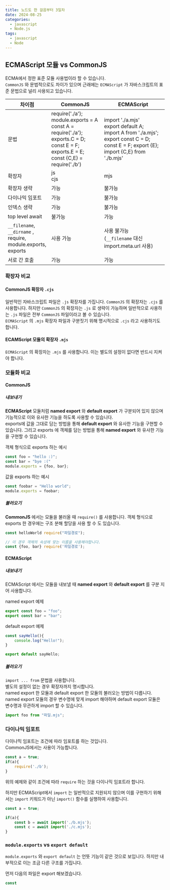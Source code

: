 ```yaml
---
title: 노드도 한 걸음부터 3일차
date: 2024-08-25
categories:
  - javascript
  - Node.js
tags:
  - javascript
  - Node
---
```

## ECMAScript 모듈 vs CommonJS
ECMA에서 정한 표준 모듈 사용법이라 할 수 있습니다.  
`CommonJS` 와 문법적으로도 차이가 있으며 근래에는 `ECMAScript` 가 자바스크립트의 표준 문법으로 널리 사용되고 있습니다.  

| 차이점                                                                      | CommonJS                                                                                                                                            | ECMAScript                                                                                                                                          |
| ------------------------------------------------------------------------ | --------------------------------------------------------------------------------------------------------------------------------------------------- | --------------------------------------------------------------------------------------------------------------------------------------------------- |
| 문법                                                                       | require('./a');<br>module.exports = A<br>const A = require('./a');<br>exports.C = D;<br>const E = F; exports.E = E;<br>const {C,E} = require('./b') | import './a.mjs'<br>export default A;<br>import A from './a.mjs';<br>export const C = D;<br>const E = F; export {E};<br>import {C,E} from './b.mjs' |
| 확장자                                                                      | js<br>cjs                                                                                                                                           | mjs                                                                                                                                                 |
| 확장자 생략                                                                   | 가능                                                                                                                                                  | 불가능                                                                                                                                                 |
| 다이나믹 임포트                                                                 | 가능                                                                                                                                                  | 불가능                                                                                                                                                 |
| 인덱스 생략                                                                   | 가능                                                                                                                                                  | 불가능                                                                                                                                                 |
| top level await                                                          | 불가능                                                                                                                                                 | 가능                                                                                                                                                  |
| `__filename`,<br>`__dirname` ,<br>require,<br>module.exports,<br>exports | 사용 가능                                                                                                                                               | 사용 불가능<br>(`__filename` 대신 import.meta.url 사용)                                                                                                      |
| 서로 간 호출                                                                  | 가능                                                                                                                                                  | 가능                                                                                                                                                  |

### 확장자 비교

#### CommonJS 확장자 `.cjs`
일반적인 자바스크립트 파일은 `.js` 확장자를 가집니다. `CommonJS` 의 확장자는 `.cjs` 를 사용합니다. 하지만 `CommonJS` 의 확장자는 `.js` 로 생략이 가능하며 일반적으로 사용하는 `.js` 파일은 전부 `CommonJS` 파일이라고 볼 수 있습니다.  
`ECMAScript` 의 `.mjs` 확장자 파일과 구분짓기 위해 명시적으로 `.cjs` 라고 사용하기도 합니다.

#### ECAMScript 모듈의 확장자 `.mjs`
`ECMAScript` 의 확장자는 `.mjs` 를 사용합니다. 이는 별도의 설정이 없다면 반드시 지켜야 합니다.  

### 모듈화 비교

#### CommonJS

##### 내보내기
**ECMAScript** 모듈처럼 **named export** 와 **default export** 가 구분되어 있지 않으며 기능적으로 이와 유사한 기능을 하도록 사용할 수 있습니다.  
exports에 값을 그대로 담는 방법을 통해 **default export** 와 유사한 기능을 구현할 수 있습니다. 그리고 exports 에 객체를 담는 방법을 통해 **named export** 와 유사한 기능을 구현할 수 있습니다.

객체 형식으로 exports 하는 예시
```javascript
const foo = "hello :)";
const bar = "bye :("
module.exports = {foo, bar};
```

값을 exports 하는 예시
```javascript
const foobar = "Hello world";
module.exports = foobar;
```

##### 불러오기
**CommonJS** 에서는 모듈을 불러올 때 `require()` 를 사용합니다.  객체 형식으로 exports 한 경우에는 구조 분해 할당을 사용 할 수 도 있습니다.

```javascript
const helloWorld require("파일경로");

// 이 경우 객체의 속성에 맞는 이름을 사용해야합니다.
const {foo, bar} require('파일경로'); 
```

#### ECMAScript

##### 내보내기
ECMAScript 에서는 모듈을 내보낼 때 **named export** 와 **default export** 를 구분 지어 사용합니다.

named export 예제
```javascript
export const foo = "foo";
export const bar = "bar";
```

default export 예제
```javascript
const sayHello(){
	console.log("Hello!");
}

export default sayHello;
```

##### 불러오기
`import ... from` 문법을 사용합니다.  
별도의 설정이 없는 경우 확장자까지 명시합니다.  
named export 한 모듈과 default export 한 모듈의 불러오는 방법이 다릅니다. named export 모듈의 경우 변수명에 맞게 import 해야하며 default export 모듈은 변수명과 무관하게 import 할 수 있습니다.

```javascript
import foo from "파일.mjs";
```

### 다이나믹 임포트
다이나믹 임포트는 조건에 따라 임포트를 하는 것입니다.  
CommonJS에서는 사용이 가능합니다.  
```javascript
const a = true;
if(a){
	require('./b');
}
```
위의 예제와 같이 조건에 따라 `require` 하는 것을 다이나믹 임포트라 합니다. 

하지만 ECMAScript에서 `import` 는 일반적으로 지원되지 않으며 이를 구현하기 위해서는 `import` 키워드가 아닌 `import()` 함수를 실행하여 사용합니다.

```javascript
const a = true;

if(a){
	const b = await import('./b.mjs');
	const c = await import('./c.mjs');
}
```

### `module.exports` vs `export default`

`module.exports` 와 `export default` 는 언뜻 기능이 같은 것으로 보입니다. 하지만 내부적으로 이는 조금 다른 구조를 가집니다.  

먼저 다음의 파일은 export 해보겠습니다.  
```javascript
const 
```
